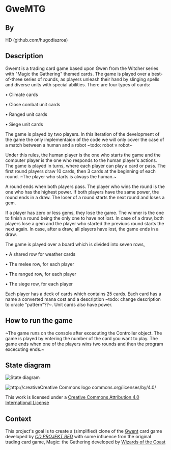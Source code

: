 # GweMTG

## By

HD (github.com/hugodiazroa)

## Description

Gwemt is a trading card game based upon Gwen from the Witcher series with "Magic the Gathering" themed cards. The game is played over a best-of-three series of rounds, as players unleash their hand by slinging spells and diverse units with special abilities.
There are four types of cards:

• Climate cards

• Close combat unit cards

• Ranged unit cards

• Siege unit cards

The game is played by two players. In this iteration of the development of the game the only implementaion of the code we will only cover the case of a  match between a human and a robot ~todo: robot v robot~

Under this rules, the human player is the one who starts the game and the computer player is the one who responds to the human player's actions. The game is played in turns, where each player can play a card or pass.  The first round players draw 10 cards, then 3 cards at the beginning of each round. ~The player who starts is always the human.~

A round ends when both players pass. The player who wins the round is the one who has the highest power. If both players have the same power, the round ends in a draw. The loser of a round starts the next round and loses a gem.

If a player has zero or less gems, they lose the game. The winner is the one to finish a round being the only one to have not lost. In case of a draw, both players lose a gem and the player who started the previuos round starts the next again. In case, after a draw, all players have lost, the game ends in a draw.

The game is played over a board which is divided into seven rows,

   • A shared row for weather cards

   • The melee row, for each player

   • The ranged row, for each player

   • The siege row, for each player

Each player has a deck of cards which contains 25 cards. Each card has a name a converted mana cost and a description ~todo: change description to oracle "pattern"??~. Unit cards also have power.

## How to run the game

~The game runs on the console after excecuting the Controller object. The game is played by entering the number of the card you want to play. The game ends when one of the players wins two rounds and then the program excecuting ends.~

## State diagram

![State diagram](https://github.com/dcc-cc3002/gwemtg/assets/16340209/ac5272fb-d807-4a98-af4e-5dff1f074e1c)

![http://creative![Creative Commons logo]()
commons.org/licenses/by/4.0/](https://i.creativecommons.org/l/by/4.0/88x31.png)

This work is licensed under a
[Creative Commons Attribution 4.0 International License](http://creativecommons.org/licenses/by/4.0/)

## Context

This project's goal is to create a (simplified) clone of the
[Gwent](https://www.playgwent.com/en/) card game developed by 
[_CD PROJEKT RED_](https://cdprojektred.com/en/) with some influence fron the original trading card game, Magic: the Gathering developed by 
[Wizards of the Coast](https://company.wizards.com/en)
